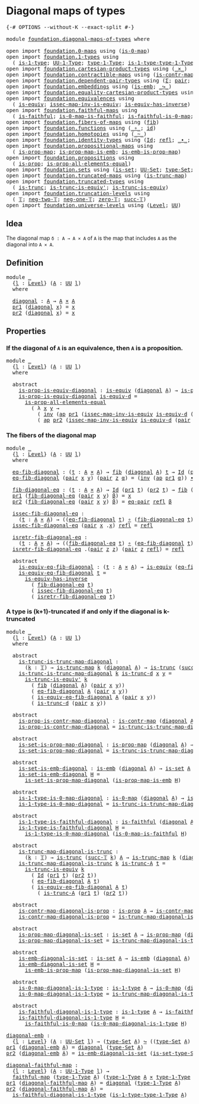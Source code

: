 # Diagonal maps of types

<pre class="Agda"><a id="35" class="Symbol">{-#</a> <a id="39" class="Keyword">OPTIONS</a> <a id="47" class="Pragma">--without-K</a> <a id="59" class="Pragma">--exact-split</a> <a id="73" class="Symbol">#-}</a>

<a id="78" class="Keyword">module</a> <a id="85" href="foundation.diagonal-maps-of-types.html" class="Module">foundation.diagonal-maps-of-types</a> <a id="119" class="Keyword">where</a>

<a id="126" class="Keyword">open</a> <a id="131" class="Keyword">import</a> <a id="138" href="foundation.0-maps.html" class="Module">foundation.0-maps</a> <a id="156" class="Keyword">using</a> <a id="162" class="Symbol">(</a><a id="163" href="foundation-core.0-maps.html#1181" class="Function">is-0-map</a><a id="171" class="Symbol">)</a>
<a id="173" class="Keyword">open</a> <a id="178" class="Keyword">import</a> <a id="185" href="foundation.1-types.html" class="Module">foundation.1-types</a> <a id="204" class="Keyword">using</a>
  <a id="212" class="Symbol">(</a> <a id="214" href="foundation-core.1-types.html#668" class="Function">is-1-type</a><a id="223" class="Symbol">;</a> <a id="225" href="foundation-core.1-types.html#734" class="Function">UU-1-Type</a><a id="234" class="Symbol">;</a> <a id="236" href="foundation-core.1-types.html#806" class="Function">type-1-Type</a><a id="247" class="Symbol">;</a> <a id="249" href="foundation-core.1-types.html#883" class="Function">is-1-type-type-1-Type</a><a id="270" class="Symbol">)</a>
<a id="272" class="Keyword">open</a> <a id="277" class="Keyword">import</a> <a id="284" href="foundation.cartesian-product-types.html" class="Module">foundation.cartesian-product-types</a> <a id="319" class="Keyword">using</a> <a id="325" class="Symbol">(</a><a id="326" href="foundation-core.cartesian-product-types.html#590" class="Function Operator">_×_</a><a id="329" class="Symbol">)</a>
<a id="331" class="Keyword">open</a> <a id="336" class="Keyword">import</a> <a id="343" href="foundation.contractible-maps.html" class="Module">foundation.contractible-maps</a> <a id="372" class="Keyword">using</a> <a id="378" class="Symbol">(</a><a id="379" href="foundation-core.contractible-maps.html#1477" class="Function">is-contr-map</a><a id="391" class="Symbol">)</a>
<a id="393" class="Keyword">open</a> <a id="398" class="Keyword">import</a> <a id="405" href="foundation.dependent-pair-types.html" class="Module">foundation.dependent-pair-types</a> <a id="437" class="Keyword">using</a> <a id="443" class="Symbol">(</a><a id="444" href="foundation-core.dependent-pair-types.html#515" class="Record">Σ</a><a id="445" class="Symbol">;</a> <a id="447" href="foundation-core.dependent-pair-types.html#588" class="InductiveConstructor">pair</a><a id="451" class="Symbol">;</a> <a id="453" href="foundation-core.dependent-pair-types.html#605" class="Field">pr1</a><a id="456" class="Symbol">;</a> <a id="458" href="foundation-core.dependent-pair-types.html#617" class="Field">pr2</a><a id="461" class="Symbol">)</a>
<a id="463" class="Keyword">open</a> <a id="468" class="Keyword">import</a> <a id="475" href="foundation.embeddings.html" class="Module">foundation.embeddings</a> <a id="497" class="Keyword">using</a> <a id="503" class="Symbol">(</a><a id="504" href="foundation-core.embeddings.html#992" class="Function">is-emb</a><a id="510" class="Symbol">;</a> <a id="512" href="foundation-core.embeddings.html#1074" class="Function Operator">_↪_</a><a id="515" class="Symbol">)</a>
<a id="517" class="Keyword">open</a> <a id="522" class="Keyword">import</a> <a id="529" href="foundation.equality-cartesian-product-types.html" class="Module">foundation.equality-cartesian-product-types</a> <a id="573" class="Keyword">using</a> <a id="579" class="Symbol">(</a><a id="580" href="foundation.equality-cartesian-product-types.html#1267" class="Function">eq-pair</a><a id="587" class="Symbol">)</a>
<a id="589" class="Keyword">open</a> <a id="594" class="Keyword">import</a> <a id="601" href="foundation.equivalences.html" class="Module">foundation.equivalences</a> <a id="625" class="Keyword">using</a>
  <a id="633" class="Symbol">(</a> <a id="635" href="foundation-core.equivalences.html#1556" class="Function">is-equiv</a><a id="643" class="Symbol">;</a> <a id="645" href="foundation-core.equivalences.html#4265" class="Function">issec-map-inv-is-equiv</a><a id="667" class="Symbol">;</a> <a id="669" href="foundation-core.equivalences.html#3013" class="Function">is-equiv-has-inverse</a><a id="689" class="Symbol">)</a>
<a id="691" class="Keyword">open</a> <a id="696" class="Keyword">import</a> <a id="703" href="foundation.faithful-maps.html" class="Module">foundation.faithful-maps</a> <a id="728" class="Keyword">using</a>
  <a id="736" class="Symbol">(</a> <a id="738" href="foundation-core.faithful-maps.html#1690" class="Function">is-faithful</a><a id="749" class="Symbol">;</a> <a id="751" href="foundation-core.faithful-maps.html#3608" class="Function">is-0-map-is-faithful</a><a id="771" class="Symbol">;</a> <a id="773" href="foundation-core.faithful-maps.html#3777" class="Function">is-faithful-is-0-map</a><a id="793" class="Symbol">;</a> <a id="795" href="foundation-core.faithful-maps.html#1780" class="Function">faithful-map</a><a id="807" class="Symbol">)</a>
<a id="809" class="Keyword">open</a> <a id="814" class="Keyword">import</a> <a id="821" href="foundation.fibers-of-maps.html" class="Module">foundation.fibers-of-maps</a> <a id="847" class="Keyword">using</a> <a id="853" class="Symbol">(</a><a id="854" href="foundation-core.fibers-of-maps.html#942" class="Function">fib</a><a id="857" class="Symbol">)</a>
<a id="859" class="Keyword">open</a> <a id="864" class="Keyword">import</a> <a id="871" href="foundation.functions.html" class="Module">foundation.functions</a> <a id="892" class="Keyword">using</a> <a id="898" class="Symbol">(</a><a id="899" href="foundation-core.functions.html#420" class="Function Operator">_∘_</a><a id="902" class="Symbol">;</a> <a id="904" href="foundation-core.functions.html#322" class="Function">id</a><a id="906" class="Symbol">)</a>
<a id="908" class="Keyword">open</a> <a id="913" class="Keyword">import</a> <a id="920" href="foundation.homotopies.html" class="Module">foundation.homotopies</a> <a id="942" class="Keyword">using</a> <a id="948" class="Symbol">(</a><a id="949" href="foundation-core.homotopies.html#627" class="Function Operator">_~_</a><a id="952" class="Symbol">)</a>
<a id="954" class="Keyword">open</a> <a id="959" class="Keyword">import</a> <a id="966" href="foundation.identity-types.html" class="Module">foundation.identity-types</a> <a id="992" class="Keyword">using</a> <a id="998" class="Symbol">(</a><a id="999" href="foundation-core.identity-types.html#1767" class="Datatype">Id</a><a id="1001" class="Symbol">;</a> <a id="1003" href="foundation-core.identity-types.html#1820" class="InductiveConstructor">refl</a><a id="1007" class="Symbol">;</a> <a id="1009" href="foundation-core.identity-types.html#2425" class="Function Operator">_∙_</a><a id="1012" class="Symbol">;</a> <a id="1014" href="foundation-core.identity-types.html#2729" class="Function">inv</a><a id="1017" class="Symbol">;</a> <a id="1019" href="foundation-core.identity-types.html#4003" class="Function">ap</a><a id="1021" class="Symbol">)</a>
<a id="1023" class="Keyword">open</a> <a id="1028" class="Keyword">import</a> <a id="1035" href="foundation.propositional-maps.html" class="Module">foundation.propositional-maps</a> <a id="1065" class="Keyword">using</a>
  <a id="1073" class="Symbol">(</a> <a id="1075" href="foundation-core.propositional-maps.html#1263" class="Function">is-prop-map</a><a id="1086" class="Symbol">;</a> <a id="1088" href="foundation-core.propositional-maps.html#1879" class="Function">is-prop-map-is-emb</a><a id="1106" class="Symbol">;</a> <a id="1108" href="foundation-core.propositional-maps.html#1537" class="Function">is-emb-is-prop-map</a><a id="1126" class="Symbol">)</a>
<a id="1128" class="Keyword">open</a> <a id="1133" class="Keyword">import</a> <a id="1140" href="foundation.propositions.html" class="Module">foundation.propositions</a> <a id="1164" class="Keyword">using</a>
  <a id="1172" class="Symbol">(</a> <a id="1174" href="foundation-core.propositions.html#1309" class="Function">is-prop</a><a id="1181" class="Symbol">;</a> <a id="1183" href="foundation-core.propositions.html#2405" class="Function">is-prop-all-elements-equal</a><a id="1209" class="Symbol">)</a>
<a id="1211" class="Keyword">open</a> <a id="1216" class="Keyword">import</a> <a id="1223" href="foundation.sets.html" class="Module">foundation.sets</a> <a id="1239" class="Keyword">using</a> <a id="1245" class="Symbol">(</a><a id="1246" href="foundation-core.sets.html#1113" class="Function">is-set</a><a id="1252" class="Symbol">;</a> <a id="1254" href="foundation-core.sets.html#1190" class="Function">UU-Set</a><a id="1260" class="Symbol">;</a> <a id="1262" href="foundation-core.sets.html#1304" class="Function">type-Set</a><a id="1270" class="Symbol">;</a> <a id="1272" href="foundation-core.sets.html#1355" class="Function">is-set-type-Set</a><a id="1287" class="Symbol">)</a>
<a id="1289" class="Keyword">open</a> <a id="1294" class="Keyword">import</a> <a id="1301" href="foundation.truncated-maps.html" class="Module">foundation.truncated-maps</a> <a id="1327" class="Keyword">using</a> <a id="1333" class="Symbol">(</a><a id="1334" href="foundation-core.truncated-maps.html#1887" class="Function">is-trunc-map</a><a id="1346" class="Symbol">)</a>
<a id="1348" class="Keyword">open</a> <a id="1353" class="Keyword">import</a> <a id="1360" href="foundation.truncated-types.html" class="Module">foundation.truncated-types</a> <a id="1387" class="Keyword">using</a>
  <a id="1395" class="Symbol">(</a> <a id="1397" href="foundation-core.truncated-types.html#1741" class="Function">is-trunc</a><a id="1405" class="Symbol">;</a> <a id="1407" href="foundation-core.truncated-types.html#4597" class="Function">is-trunc-is-equiv&#39;</a><a id="1425" class="Symbol">;</a> <a id="1427" href="foundation-core.truncated-types.html#4163" class="Function">is-trunc-is-equiv</a><a id="1444" class="Symbol">)</a>
<a id="1446" class="Keyword">open</a> <a id="1451" class="Keyword">import</a> <a id="1458" href="foundation.truncation-levels.html" class="Module">foundation.truncation-levels</a> <a id="1487" class="Keyword">using</a>
  <a id="1495" class="Symbol">(</a> <a id="1497" href="foundation-core.truncation-levels.html#395" class="Datatype">𝕋</a><a id="1498" class="Symbol">;</a> <a id="1500" href="foundation-core.truncation-levels.html#416" class="InductiveConstructor">neg-two-𝕋</a><a id="1509" class="Symbol">;</a> <a id="1511" href="foundation-core.truncation-levels.html#448" class="Function">neg-one-𝕋</a><a id="1520" class="Symbol">;</a> <a id="1522" href="foundation-core.truncation-levels.html#492" class="Function">zero-𝕋</a><a id="1528" class="Symbol">;</a> <a id="1530" href="foundation-core.truncation-levels.html#432" class="InductiveConstructor">succ-𝕋</a><a id="1536" class="Symbol">)</a>
<a id="1538" class="Keyword">open</a> <a id="1543" class="Keyword">import</a> <a id="1550" href="foundation.universe-levels.html" class="Module">foundation.universe-levels</a> <a id="1577" class="Keyword">using</a> <a id="1583" class="Symbol">(</a><a id="1584" href="Agda.Primitive.html#597" class="Postulate">Level</a><a id="1589" class="Symbol">;</a> <a id="1591" href="foundation-core.universe-levels.html#235" class="Primitive">UU</a><a id="1593" class="Symbol">)</a>
</pre>
## Idea

The diagonal map `δ : A → A × A` of `A` is the map that includes `A` as the diagonal into `A × A`.

## Definition

<pre class="Agda"><a id="1732" class="Keyword">module</a> <a id="1739" href="foundation.diagonal-maps-of-types.html#1739" class="Module">_</a>
  <a id="1743" class="Symbol">{</a><a id="1744" href="foundation.diagonal-maps-of-types.html#1744" class="Bound">l</a> <a id="1746" class="Symbol">:</a> <a id="1748" href="Agda.Primitive.html#597" class="Postulate">Level</a><a id="1753" class="Symbol">}</a> <a id="1755" class="Symbol">(</a><a id="1756" href="foundation.diagonal-maps-of-types.html#1756" class="Bound">A</a> <a id="1758" class="Symbol">:</a> <a id="1760" href="foundation-core.universe-levels.html#235" class="Primitive">UU</a> <a id="1763" href="foundation.diagonal-maps-of-types.html#1744" class="Bound">l</a><a id="1764" class="Symbol">)</a>
  <a id="1768" class="Keyword">where</a>

  <a id="1777" href="foundation.diagonal-maps-of-types.html#1777" class="Function">diagonal</a> <a id="1786" class="Symbol">:</a> <a id="1788" href="foundation.diagonal-maps-of-types.html#1756" class="Bound">A</a> <a id="1790" class="Symbol">→</a> <a id="1792" href="foundation.diagonal-maps-of-types.html#1756" class="Bound">A</a> <a id="1794" href="foundation-core.cartesian-product-types.html#590" class="Function Operator">×</a> <a id="1796" href="foundation.diagonal-maps-of-types.html#1756" class="Bound">A</a>
  <a id="1800" href="foundation-core.dependent-pair-types.html#605" class="Field">pr1</a> <a id="1804" class="Symbol">(</a><a id="1805" href="foundation.diagonal-maps-of-types.html#1777" class="Function">diagonal</a> <a id="1814" href="foundation.diagonal-maps-of-types.html#1814" class="Bound">x</a><a id="1815" class="Symbol">)</a> <a id="1817" class="Symbol">=</a> <a id="1819" href="foundation.diagonal-maps-of-types.html#1814" class="Bound">x</a>
  <a id="1823" href="foundation-core.dependent-pair-types.html#617" class="Field">pr2</a> <a id="1827" class="Symbol">(</a><a id="1828" href="foundation.diagonal-maps-of-types.html#1777" class="Function">diagonal</a> <a id="1837" href="foundation.diagonal-maps-of-types.html#1837" class="Bound">x</a><a id="1838" class="Symbol">)</a> <a id="1840" class="Symbol">=</a> <a id="1842" href="foundation.diagonal-maps-of-types.html#1837" class="Bound">x</a>
</pre>
## Properties

### If the diagonal of `A` is an equivalence, then `A` is a proposition.

<pre class="Agda"><a id="1946" class="Keyword">module</a> <a id="1953" href="foundation.diagonal-maps-of-types.html#1953" class="Module">_</a>
  <a id="1957" class="Symbol">{</a><a id="1958" href="foundation.diagonal-maps-of-types.html#1958" class="Bound">l</a> <a id="1960" class="Symbol">:</a> <a id="1962" href="Agda.Primitive.html#597" class="Postulate">Level</a><a id="1967" class="Symbol">}</a> <a id="1969" class="Symbol">(</a><a id="1970" href="foundation.diagonal-maps-of-types.html#1970" class="Bound">A</a> <a id="1972" class="Symbol">:</a> <a id="1974" href="foundation-core.universe-levels.html#235" class="Primitive">UU</a> <a id="1977" href="foundation.diagonal-maps-of-types.html#1958" class="Bound">l</a><a id="1978" class="Symbol">)</a>
  <a id="1982" class="Keyword">where</a>

  <a id="1991" class="Keyword">abstract</a>
    <a id="2004" href="foundation.diagonal-maps-of-types.html#2004" class="Function">is-prop-is-equiv-diagonal</a> <a id="2030" class="Symbol">:</a> <a id="2032" href="foundation-core.equivalences.html#1556" class="Function">is-equiv</a> <a id="2041" class="Symbol">(</a><a id="2042" href="foundation.diagonal-maps-of-types.html#1777" class="Function">diagonal</a> <a id="2051" href="foundation.diagonal-maps-of-types.html#1970" class="Bound">A</a><a id="2052" class="Symbol">)</a> <a id="2054" class="Symbol">→</a> <a id="2056" href="foundation-core.propositions.html#1309" class="Function">is-prop</a> <a id="2064" href="foundation.diagonal-maps-of-types.html#1970" class="Bound">A</a>
    <a id="2070" href="foundation.diagonal-maps-of-types.html#2004" class="Function">is-prop-is-equiv-diagonal</a> <a id="2096" href="foundation.diagonal-maps-of-types.html#2096" class="Bound">is-equiv-d</a> <a id="2107" class="Symbol">=</a>
      <a id="2115" href="foundation-core.propositions.html#2405" class="Function">is-prop-all-elements-equal</a>
        <a id="2150" class="Symbol">(</a> <a id="2152" class="Symbol">λ</a> <a id="2154" href="foundation.diagonal-maps-of-types.html#2154" class="Bound">x</a> <a id="2156" href="foundation.diagonal-maps-of-types.html#2156" class="Bound">y</a> <a id="2158" class="Symbol">→</a>
          <a id="2170" class="Symbol">(</a> <a id="2172" href="foundation-core.identity-types.html#2729" class="Function">inv</a> <a id="2176" class="Symbol">(</a><a id="2177" href="foundation-core.identity-types.html#4003" class="Function">ap</a> <a id="2180" href="foundation-core.dependent-pair-types.html#605" class="Field">pr1</a> <a id="2184" class="Symbol">(</a><a id="2185" href="foundation-core.equivalences.html#4265" class="Function">issec-map-inv-is-equiv</a> <a id="2208" href="foundation.diagonal-maps-of-types.html#2096" class="Bound">is-equiv-d</a> <a id="2219" class="Symbol">(</a><a id="2220" href="foundation-core.dependent-pair-types.html#588" class="InductiveConstructor">pair</a> <a id="2225" href="foundation.diagonal-maps-of-types.html#2154" class="Bound">x</a> <a id="2227" href="foundation.diagonal-maps-of-types.html#2156" class="Bound">y</a><a id="2228" class="Symbol">))))</a> <a id="2233" href="foundation-core.identity-types.html#2425" class="Function Operator">∙</a>
          <a id="2245" class="Symbol">(</a> <a id="2247" href="foundation-core.identity-types.html#4003" class="Function">ap</a> <a id="2250" href="foundation-core.dependent-pair-types.html#617" class="Field">pr2</a> <a id="2254" class="Symbol">(</a><a id="2255" href="foundation-core.equivalences.html#4265" class="Function">issec-map-inv-is-equiv</a> <a id="2278" href="foundation.diagonal-maps-of-types.html#2096" class="Bound">is-equiv-d</a> <a id="2289" class="Symbol">(</a><a id="2290" href="foundation-core.dependent-pair-types.html#588" class="InductiveConstructor">pair</a> <a id="2295" href="foundation.diagonal-maps-of-types.html#2154" class="Bound">x</a> <a id="2297" href="foundation.diagonal-maps-of-types.html#2156" class="Bound">y</a><a id="2298" class="Symbol">))))</a>
</pre>
### The fibers of the diagonal map

<pre class="Agda"><a id="2352" class="Keyword">module</a> <a id="2359" href="foundation.diagonal-maps-of-types.html#2359" class="Module">_</a>
  <a id="2363" class="Symbol">{</a><a id="2364" href="foundation.diagonal-maps-of-types.html#2364" class="Bound">l</a> <a id="2366" class="Symbol">:</a> <a id="2368" href="Agda.Primitive.html#597" class="Postulate">Level</a><a id="2373" class="Symbol">}</a> <a id="2375" class="Symbol">(</a><a id="2376" href="foundation.diagonal-maps-of-types.html#2376" class="Bound">A</a> <a id="2378" class="Symbol">:</a> <a id="2380" href="foundation-core.universe-levels.html#235" class="Primitive">UU</a> <a id="2383" href="foundation.diagonal-maps-of-types.html#2364" class="Bound">l</a><a id="2384" class="Symbol">)</a>
  <a id="2388" class="Keyword">where</a>

  <a id="2397" href="foundation.diagonal-maps-of-types.html#2397" class="Function">eq-fib-diagonal</a> <a id="2413" class="Symbol">:</a> <a id="2415" class="Symbol">(</a><a id="2416" href="foundation.diagonal-maps-of-types.html#2416" class="Bound">t</a> <a id="2418" class="Symbol">:</a> <a id="2420" href="foundation.diagonal-maps-of-types.html#2376" class="Bound">A</a> <a id="2422" href="foundation-core.cartesian-product-types.html#590" class="Function Operator">×</a> <a id="2424" href="foundation.diagonal-maps-of-types.html#2376" class="Bound">A</a><a id="2425" class="Symbol">)</a> <a id="2427" class="Symbol">→</a> <a id="2429" href="foundation-core.fibers-of-maps.html#942" class="Function">fib</a> <a id="2433" class="Symbol">(</a><a id="2434" href="foundation.diagonal-maps-of-types.html#1777" class="Function">diagonal</a> <a id="2443" href="foundation.diagonal-maps-of-types.html#2376" class="Bound">A</a><a id="2444" class="Symbol">)</a> <a id="2446" href="foundation.diagonal-maps-of-types.html#2416" class="Bound">t</a> <a id="2448" class="Symbol">→</a> <a id="2450" href="foundation-core.identity-types.html#1767" class="Datatype">Id</a> <a id="2453" class="Symbol">(</a><a id="2454" href="foundation-core.dependent-pair-types.html#605" class="Field">pr1</a> <a id="2458" href="foundation.diagonal-maps-of-types.html#2416" class="Bound">t</a><a id="2459" class="Symbol">)</a> <a id="2461" class="Symbol">(</a><a id="2462" href="foundation-core.dependent-pair-types.html#617" class="Field">pr2</a> <a id="2466" href="foundation.diagonal-maps-of-types.html#2416" class="Bound">t</a><a id="2467" class="Symbol">)</a>
  <a id="2471" href="foundation.diagonal-maps-of-types.html#2397" class="Function">eq-fib-diagonal</a> <a id="2487" class="Symbol">(</a><a id="2488" href="foundation-core.dependent-pair-types.html#588" class="InductiveConstructor">pair</a> <a id="2493" href="foundation.diagonal-maps-of-types.html#2493" class="Bound">x</a> <a id="2495" href="foundation.diagonal-maps-of-types.html#2495" class="Bound">y</a><a id="2496" class="Symbol">)</a> <a id="2498" class="Symbol">(</a><a id="2499" href="foundation-core.dependent-pair-types.html#588" class="InductiveConstructor">pair</a> <a id="2504" href="foundation.diagonal-maps-of-types.html#2504" class="Bound">z</a> <a id="2506" href="foundation.diagonal-maps-of-types.html#2506" class="Bound">α</a><a id="2507" class="Symbol">)</a> <a id="2509" class="Symbol">=</a> <a id="2511" class="Symbol">(</a><a id="2512" href="foundation-core.identity-types.html#2729" class="Function">inv</a> <a id="2516" class="Symbol">(</a><a id="2517" href="foundation-core.identity-types.html#4003" class="Function">ap</a> <a id="2520" href="foundation-core.dependent-pair-types.html#605" class="Field">pr1</a> <a id="2524" href="foundation.diagonal-maps-of-types.html#2506" class="Bound">α</a><a id="2525" class="Symbol">))</a> <a id="2528" href="foundation-core.identity-types.html#2425" class="Function Operator">∙</a> <a id="2530" class="Symbol">(</a><a id="2531" href="foundation-core.identity-types.html#4003" class="Function">ap</a> <a id="2534" href="foundation-core.dependent-pair-types.html#617" class="Field">pr2</a> <a id="2538" href="foundation.diagonal-maps-of-types.html#2506" class="Bound">α</a><a id="2539" class="Symbol">)</a>
  
  <a id="2546" href="foundation.diagonal-maps-of-types.html#2546" class="Function">fib-diagonal-eq</a> <a id="2562" class="Symbol">:</a> <a id="2564" class="Symbol">(</a><a id="2565" href="foundation.diagonal-maps-of-types.html#2565" class="Bound">t</a> <a id="2567" class="Symbol">:</a> <a id="2569" href="foundation.diagonal-maps-of-types.html#2376" class="Bound">A</a> <a id="2571" href="foundation-core.cartesian-product-types.html#590" class="Function Operator">×</a> <a id="2573" href="foundation.diagonal-maps-of-types.html#2376" class="Bound">A</a><a id="2574" class="Symbol">)</a> <a id="2576" class="Symbol">→</a> <a id="2578" href="foundation-core.identity-types.html#1767" class="Datatype">Id</a> <a id="2581" class="Symbol">(</a><a id="2582" href="foundation-core.dependent-pair-types.html#605" class="Field">pr1</a> <a id="2586" href="foundation.diagonal-maps-of-types.html#2565" class="Bound">t</a><a id="2587" class="Symbol">)</a> <a id="2589" class="Symbol">(</a><a id="2590" href="foundation-core.dependent-pair-types.html#617" class="Field">pr2</a> <a id="2594" href="foundation.diagonal-maps-of-types.html#2565" class="Bound">t</a><a id="2595" class="Symbol">)</a> <a id="2597" class="Symbol">→</a> <a id="2599" href="foundation-core.fibers-of-maps.html#942" class="Function">fib</a> <a id="2603" class="Symbol">(</a><a id="2604" href="foundation.diagonal-maps-of-types.html#1777" class="Function">diagonal</a> <a id="2613" href="foundation.diagonal-maps-of-types.html#2376" class="Bound">A</a><a id="2614" class="Symbol">)</a> <a id="2616" href="foundation.diagonal-maps-of-types.html#2565" class="Bound">t</a>
  <a id="2620" href="foundation-core.dependent-pair-types.html#605" class="Field">pr1</a> <a id="2624" class="Symbol">(</a><a id="2625" href="foundation.diagonal-maps-of-types.html#2546" class="Function">fib-diagonal-eq</a> <a id="2641" class="Symbol">(</a><a id="2642" href="foundation-core.dependent-pair-types.html#588" class="InductiveConstructor">pair</a> <a id="2647" href="foundation.diagonal-maps-of-types.html#2647" class="Bound">x</a> <a id="2649" href="foundation.diagonal-maps-of-types.html#2649" class="Bound">y</a><a id="2650" class="Symbol">)</a> <a id="2652" href="foundation.diagonal-maps-of-types.html#2652" class="Bound">β</a><a id="2653" class="Symbol">)</a> <a id="2655" class="Symbol">=</a> <a id="2657" href="foundation.diagonal-maps-of-types.html#2647" class="Bound">x</a>
  <a id="2661" href="foundation-core.dependent-pair-types.html#617" class="Field">pr2</a> <a id="2665" class="Symbol">(</a><a id="2666" href="foundation.diagonal-maps-of-types.html#2546" class="Function">fib-diagonal-eq</a> <a id="2682" class="Symbol">(</a><a id="2683" href="foundation-core.dependent-pair-types.html#588" class="InductiveConstructor">pair</a> <a id="2688" href="foundation.diagonal-maps-of-types.html#2688" class="Bound">x</a> <a id="2690" href="foundation.diagonal-maps-of-types.html#2690" class="Bound">y</a><a id="2691" class="Symbol">)</a> <a id="2693" href="foundation.diagonal-maps-of-types.html#2693" class="Bound">β</a><a id="2694" class="Symbol">)</a> <a id="2696" class="Symbol">=</a> <a id="2698" href="foundation.equality-cartesian-product-types.html#1267" class="Function">eq-pair</a> <a id="2706" href="foundation-core.identity-types.html#1820" class="InductiveConstructor">refl</a> <a id="2711" href="foundation.diagonal-maps-of-types.html#2693" class="Bound">β</a>
  
  <a id="2718" href="foundation.diagonal-maps-of-types.html#2718" class="Function">issec-fib-diagonal-eq</a> <a id="2740" class="Symbol">:</a>
    <a id="2746" class="Symbol">(</a><a id="2747" href="foundation.diagonal-maps-of-types.html#2747" class="Bound">t</a> <a id="2749" class="Symbol">:</a> <a id="2751" href="foundation.diagonal-maps-of-types.html#2376" class="Bound">A</a> <a id="2753" href="foundation-core.cartesian-product-types.html#590" class="Function Operator">×</a> <a id="2755" href="foundation.diagonal-maps-of-types.html#2376" class="Bound">A</a><a id="2756" class="Symbol">)</a> <a id="2758" class="Symbol">→</a> <a id="2760" class="Symbol">((</a><a id="2762" href="foundation.diagonal-maps-of-types.html#2397" class="Function">eq-fib-diagonal</a> <a id="2778" href="foundation.diagonal-maps-of-types.html#2747" class="Bound">t</a><a id="2779" class="Symbol">)</a> <a id="2781" href="foundation-core.functions.html#420" class="Function Operator">∘</a> <a id="2783" class="Symbol">(</a><a id="2784" href="foundation.diagonal-maps-of-types.html#2546" class="Function">fib-diagonal-eq</a> <a id="2800" href="foundation.diagonal-maps-of-types.html#2747" class="Bound">t</a><a id="2801" class="Symbol">))</a> <a id="2804" href="foundation-core.homotopies.html#627" class="Function Operator">~</a> <a id="2806" href="foundation-core.functions.html#322" class="Function">id</a>
  <a id="2811" href="foundation.diagonal-maps-of-types.html#2718" class="Function">issec-fib-diagonal-eq</a> <a id="2833" class="Symbol">(</a><a id="2834" href="foundation-core.dependent-pair-types.html#588" class="InductiveConstructor">pair</a> <a id="2839" href="foundation.diagonal-maps-of-types.html#2839" class="Bound">x</a> <a id="2841" class="DottedPattern Symbol">.</a><a id="2842" href="foundation.diagonal-maps-of-types.html#2839" class="DottedPattern Bound">x</a><a id="2843" class="Symbol">)</a> <a id="2845" href="foundation-core.identity-types.html#1820" class="InductiveConstructor">refl</a> <a id="2850" class="Symbol">=</a> <a id="2852" href="foundation-core.identity-types.html#1820" class="InductiveConstructor">refl</a>
  
  <a id="2862" href="foundation.diagonal-maps-of-types.html#2862" class="Function">isretr-fib-diagonal-eq</a> <a id="2885" class="Symbol">:</a>
    <a id="2891" class="Symbol">(</a><a id="2892" href="foundation.diagonal-maps-of-types.html#2892" class="Bound">t</a> <a id="2894" class="Symbol">:</a> <a id="2896" href="foundation.diagonal-maps-of-types.html#2376" class="Bound">A</a> <a id="2898" href="foundation-core.cartesian-product-types.html#590" class="Function Operator">×</a> <a id="2900" href="foundation.diagonal-maps-of-types.html#2376" class="Bound">A</a><a id="2901" class="Symbol">)</a> <a id="2903" class="Symbol">→</a> <a id="2905" class="Symbol">((</a><a id="2907" href="foundation.diagonal-maps-of-types.html#2546" class="Function">fib-diagonal-eq</a> <a id="2923" href="foundation.diagonal-maps-of-types.html#2892" class="Bound">t</a><a id="2924" class="Symbol">)</a> <a id="2926" href="foundation-core.functions.html#420" class="Function Operator">∘</a> <a id="2928" class="Symbol">(</a><a id="2929" href="foundation.diagonal-maps-of-types.html#2397" class="Function">eq-fib-diagonal</a> <a id="2945" href="foundation.diagonal-maps-of-types.html#2892" class="Bound">t</a><a id="2946" class="Symbol">))</a> <a id="2949" href="foundation-core.homotopies.html#627" class="Function Operator">~</a> <a id="2951" href="foundation-core.functions.html#322" class="Function">id</a>
  <a id="2956" href="foundation.diagonal-maps-of-types.html#2862" class="Function">isretr-fib-diagonal-eq</a> <a id="2979" class="DottedPattern Symbol">.(</a><a id="2981" href="foundation-core.dependent-pair-types.html#588" class="DottedPattern InductiveConstructor">pair</a> <a id="2986" href="foundation.diagonal-maps-of-types.html#2997" class="DottedPattern Bound">z</a> <a id="2988" href="foundation.diagonal-maps-of-types.html#2997" class="DottedPattern Bound">z</a><a id="2989" class="DottedPattern Symbol">)</a> <a id="2991" class="Symbol">(</a><a id="2992" href="foundation-core.dependent-pair-types.html#588" class="InductiveConstructor">pair</a> <a id="2997" href="foundation.diagonal-maps-of-types.html#2997" class="Bound">z</a> <a id="2999" href="foundation-core.identity-types.html#1820" class="InductiveConstructor">refl</a><a id="3003" class="Symbol">)</a> <a id="3005" class="Symbol">=</a> <a id="3007" href="foundation-core.identity-types.html#1820" class="InductiveConstructor">refl</a>
  
  <a id="3017" class="Keyword">abstract</a>
    <a id="3030" href="foundation.diagonal-maps-of-types.html#3030" class="Function">is-equiv-eq-fib-diagonal</a> <a id="3055" class="Symbol">:</a> <a id="3057" class="Symbol">(</a><a id="3058" href="foundation.diagonal-maps-of-types.html#3058" class="Bound">t</a> <a id="3060" class="Symbol">:</a> <a id="3062" href="foundation.diagonal-maps-of-types.html#2376" class="Bound">A</a> <a id="3064" href="foundation-core.cartesian-product-types.html#590" class="Function Operator">×</a> <a id="3066" href="foundation.diagonal-maps-of-types.html#2376" class="Bound">A</a><a id="3067" class="Symbol">)</a> <a id="3069" class="Symbol">→</a> <a id="3071" href="foundation-core.equivalences.html#1556" class="Function">is-equiv</a> <a id="3080" class="Symbol">(</a><a id="3081" href="foundation.diagonal-maps-of-types.html#2397" class="Function">eq-fib-diagonal</a> <a id="3097" href="foundation.diagonal-maps-of-types.html#3058" class="Bound">t</a><a id="3098" class="Symbol">)</a>
    <a id="3104" href="foundation.diagonal-maps-of-types.html#3030" class="Function">is-equiv-eq-fib-diagonal</a> <a id="3129" href="foundation.diagonal-maps-of-types.html#3129" class="Bound">t</a> <a id="3131" class="Symbol">=</a>
      <a id="3139" href="foundation-core.equivalences.html#3013" class="Function">is-equiv-has-inverse</a>
        <a id="3168" class="Symbol">(</a> <a id="3170" href="foundation.diagonal-maps-of-types.html#2546" class="Function">fib-diagonal-eq</a> <a id="3186" href="foundation.diagonal-maps-of-types.html#3129" class="Bound">t</a><a id="3187" class="Symbol">)</a>
        <a id="3197" class="Symbol">(</a> <a id="3199" href="foundation.diagonal-maps-of-types.html#2718" class="Function">issec-fib-diagonal-eq</a> <a id="3221" href="foundation.diagonal-maps-of-types.html#3129" class="Bound">t</a><a id="3222" class="Symbol">)</a>
        <a id="3232" class="Symbol">(</a> <a id="3234" href="foundation.diagonal-maps-of-types.html#2862" class="Function">isretr-fib-diagonal-eq</a> <a id="3257" href="foundation.diagonal-maps-of-types.html#3129" class="Bound">t</a><a id="3258" class="Symbol">)</a>
</pre>
### A type is (k+1)-truncated if and only if the diagonal is k-truncated

<pre class="Agda"><a id="3347" class="Keyword">module</a> <a id="3354" href="foundation.diagonal-maps-of-types.html#3354" class="Module">_</a>
  <a id="3358" class="Symbol">{</a><a id="3359" href="foundation.diagonal-maps-of-types.html#3359" class="Bound">l</a> <a id="3361" class="Symbol">:</a> <a id="3363" href="Agda.Primitive.html#597" class="Postulate">Level</a><a id="3368" class="Symbol">}</a> <a id="3370" class="Symbol">{</a><a id="3371" href="foundation.diagonal-maps-of-types.html#3371" class="Bound">A</a> <a id="3373" class="Symbol">:</a> <a id="3375" href="foundation-core.universe-levels.html#235" class="Primitive">UU</a> <a id="3378" href="foundation.diagonal-maps-of-types.html#3359" class="Bound">l</a><a id="3379" class="Symbol">}</a>
  <a id="3383" class="Keyword">where</a>
  
  <a id="3394" class="Keyword">abstract</a>
    <a id="3407" href="foundation.diagonal-maps-of-types.html#3407" class="Function">is-trunc-is-trunc-map-diagonal</a> <a id="3438" class="Symbol">:</a>
      <a id="3446" class="Symbol">(</a><a id="3447" href="foundation.diagonal-maps-of-types.html#3447" class="Bound">k</a> <a id="3449" class="Symbol">:</a> <a id="3451" href="foundation-core.truncation-levels.html#395" class="Datatype">𝕋</a><a id="3452" class="Symbol">)</a> <a id="3454" class="Symbol">→</a> <a id="3456" href="foundation-core.truncated-maps.html#1887" class="Function">is-trunc-map</a> <a id="3469" href="foundation.diagonal-maps-of-types.html#3447" class="Bound">k</a> <a id="3471" class="Symbol">(</a><a id="3472" href="foundation.diagonal-maps-of-types.html#1777" class="Function">diagonal</a> <a id="3481" href="foundation.diagonal-maps-of-types.html#3371" class="Bound">A</a><a id="3482" class="Symbol">)</a> <a id="3484" class="Symbol">→</a> <a id="3486" href="foundation-core.truncated-types.html#1741" class="Function">is-trunc</a> <a id="3495" class="Symbol">(</a><a id="3496" href="foundation-core.truncation-levels.html#432" class="InductiveConstructor">succ-𝕋</a> <a id="3503" href="foundation.diagonal-maps-of-types.html#3447" class="Bound">k</a><a id="3504" class="Symbol">)</a> <a id="3506" href="foundation.diagonal-maps-of-types.html#3371" class="Bound">A</a>
    <a id="3512" href="foundation.diagonal-maps-of-types.html#3407" class="Function">is-trunc-is-trunc-map-diagonal</a> <a id="3543" href="foundation.diagonal-maps-of-types.html#3543" class="Bound">k</a> <a id="3545" href="foundation.diagonal-maps-of-types.html#3545" class="Bound">is-trunc-d</a> <a id="3556" href="foundation.diagonal-maps-of-types.html#3556" class="Bound">x</a> <a id="3558" href="foundation.diagonal-maps-of-types.html#3558" class="Bound">y</a> <a id="3560" class="Symbol">=</a>
      <a id="3568" href="foundation-core.truncated-types.html#4597" class="Function">is-trunc-is-equiv&#39;</a> <a id="3587" href="foundation.diagonal-maps-of-types.html#3543" class="Bound">k</a>
        <a id="3597" class="Symbol">(</a> <a id="3599" href="foundation-core.fibers-of-maps.html#942" class="Function">fib</a> <a id="3603" class="Symbol">(</a><a id="3604" href="foundation.diagonal-maps-of-types.html#1777" class="Function">diagonal</a> <a id="3613" href="foundation.diagonal-maps-of-types.html#3371" class="Bound">A</a><a id="3614" class="Symbol">)</a> <a id="3616" class="Symbol">(</a><a id="3617" href="foundation-core.dependent-pair-types.html#588" class="InductiveConstructor">pair</a> <a id="3622" href="foundation.diagonal-maps-of-types.html#3556" class="Bound">x</a> <a id="3624" href="foundation.diagonal-maps-of-types.html#3558" class="Bound">y</a><a id="3625" class="Symbol">))</a>
        <a id="3636" class="Symbol">(</a> <a id="3638" href="foundation.diagonal-maps-of-types.html#2397" class="Function">eq-fib-diagonal</a> <a id="3654" href="foundation.diagonal-maps-of-types.html#3371" class="Bound">A</a> <a id="3656" class="Symbol">(</a><a id="3657" href="foundation-core.dependent-pair-types.html#588" class="InductiveConstructor">pair</a> <a id="3662" href="foundation.diagonal-maps-of-types.html#3556" class="Bound">x</a> <a id="3664" href="foundation.diagonal-maps-of-types.html#3558" class="Bound">y</a><a id="3665" class="Symbol">))</a>
        <a id="3676" class="Symbol">(</a> <a id="3678" href="foundation.diagonal-maps-of-types.html#3030" class="Function">is-equiv-eq-fib-diagonal</a> <a id="3703" href="foundation.diagonal-maps-of-types.html#3371" class="Bound">A</a> <a id="3705" class="Symbol">(</a><a id="3706" href="foundation-core.dependent-pair-types.html#588" class="InductiveConstructor">pair</a> <a id="3711" href="foundation.diagonal-maps-of-types.html#3556" class="Bound">x</a> <a id="3713" href="foundation.diagonal-maps-of-types.html#3558" class="Bound">y</a><a id="3714" class="Symbol">))</a>
        <a id="3725" class="Symbol">(</a> <a id="3727" href="foundation.diagonal-maps-of-types.html#3545" class="Bound">is-trunc-d</a> <a id="3738" class="Symbol">(</a><a id="3739" href="foundation-core.dependent-pair-types.html#588" class="InductiveConstructor">pair</a> <a id="3744" href="foundation.diagonal-maps-of-types.html#3556" class="Bound">x</a> <a id="3746" href="foundation.diagonal-maps-of-types.html#3558" class="Bound">y</a><a id="3747" class="Symbol">))</a>

  <a id="3753" class="Keyword">abstract</a>
    <a id="3766" href="foundation.diagonal-maps-of-types.html#3766" class="Function">is-prop-is-contr-map-diagonal</a> <a id="3796" class="Symbol">:</a> <a id="3798" href="foundation-core.contractible-maps.html#1477" class="Function">is-contr-map</a> <a id="3811" class="Symbol">(</a><a id="3812" href="foundation.diagonal-maps-of-types.html#1777" class="Function">diagonal</a> <a id="3821" href="foundation.diagonal-maps-of-types.html#3371" class="Bound">A</a><a id="3822" class="Symbol">)</a> <a id="3824" class="Symbol">→</a> <a id="3826" href="foundation-core.propositions.html#1309" class="Function">is-prop</a> <a id="3834" href="foundation.diagonal-maps-of-types.html#3371" class="Bound">A</a>
    <a id="3840" href="foundation.diagonal-maps-of-types.html#3766" class="Function">is-prop-is-contr-map-diagonal</a> <a id="3870" class="Symbol">=</a> <a id="3872" href="foundation.diagonal-maps-of-types.html#3407" class="Function">is-trunc-is-trunc-map-diagonal</a> <a id="3903" href="foundation-core.truncation-levels.html#416" class="InductiveConstructor">neg-two-𝕋</a>

  <a id="3916" class="Keyword">abstract</a>
    <a id="3929" href="foundation.diagonal-maps-of-types.html#3929" class="Function">is-set-is-prop-map-diagonal</a> <a id="3957" class="Symbol">:</a> <a id="3959" href="foundation-core.propositional-maps.html#1263" class="Function">is-prop-map</a> <a id="3971" class="Symbol">(</a><a id="3972" href="foundation.diagonal-maps-of-types.html#1777" class="Function">diagonal</a> <a id="3981" href="foundation.diagonal-maps-of-types.html#3371" class="Bound">A</a><a id="3982" class="Symbol">)</a> <a id="3984" class="Symbol">→</a> <a id="3986" href="foundation-core.sets.html#1113" class="Function">is-set</a> <a id="3993" href="foundation.diagonal-maps-of-types.html#3371" class="Bound">A</a>
    <a id="3999" href="foundation.diagonal-maps-of-types.html#3929" class="Function">is-set-is-prop-map-diagonal</a> <a id="4027" class="Symbol">=</a> <a id="4029" href="foundation.diagonal-maps-of-types.html#3407" class="Function">is-trunc-is-trunc-map-diagonal</a> <a id="4060" href="foundation-core.truncation-levels.html#448" class="Function">neg-one-𝕋</a>

  <a id="4073" class="Keyword">abstract</a>
    <a id="4086" href="foundation.diagonal-maps-of-types.html#4086" class="Function">is-set-is-emb-diagonal</a> <a id="4109" class="Symbol">:</a> <a id="4111" href="foundation-core.embeddings.html#992" class="Function">is-emb</a> <a id="4118" class="Symbol">(</a><a id="4119" href="foundation.diagonal-maps-of-types.html#1777" class="Function">diagonal</a> <a id="4128" href="foundation.diagonal-maps-of-types.html#3371" class="Bound">A</a><a id="4129" class="Symbol">)</a> <a id="4131" class="Symbol">→</a> <a id="4133" href="foundation-core.sets.html#1113" class="Function">is-set</a> <a id="4140" href="foundation.diagonal-maps-of-types.html#3371" class="Bound">A</a>
    <a id="4146" href="foundation.diagonal-maps-of-types.html#4086" class="Function">is-set-is-emb-diagonal</a> <a id="4169" href="foundation.diagonal-maps-of-types.html#4169" class="Bound">H</a> <a id="4171" class="Symbol">=</a>
      <a id="4179" href="foundation.diagonal-maps-of-types.html#3929" class="Function">is-set-is-prop-map-diagonal</a> <a id="4207" class="Symbol">(</a><a id="4208" href="foundation-core.propositional-maps.html#1879" class="Function">is-prop-map-is-emb</a> <a id="4227" href="foundation.diagonal-maps-of-types.html#4169" class="Bound">H</a><a id="4228" class="Symbol">)</a>

  <a id="4233" class="Keyword">abstract</a>
    <a id="4246" href="foundation.diagonal-maps-of-types.html#4246" class="Function">is-1-type-is-0-map-diagonal</a> <a id="4274" class="Symbol">:</a> <a id="4276" href="foundation-core.0-maps.html#1181" class="Function">is-0-map</a> <a id="4285" class="Symbol">(</a><a id="4286" href="foundation.diagonal-maps-of-types.html#1777" class="Function">diagonal</a> <a id="4295" href="foundation.diagonal-maps-of-types.html#3371" class="Bound">A</a><a id="4296" class="Symbol">)</a> <a id="4298" class="Symbol">→</a> <a id="4300" href="foundation-core.1-types.html#668" class="Function">is-1-type</a> <a id="4310" href="foundation.diagonal-maps-of-types.html#3371" class="Bound">A</a>
    <a id="4316" href="foundation.diagonal-maps-of-types.html#4246" class="Function">is-1-type-is-0-map-diagonal</a> <a id="4344" class="Symbol">=</a> <a id="4346" href="foundation.diagonal-maps-of-types.html#3407" class="Function">is-trunc-is-trunc-map-diagonal</a> <a id="4377" href="foundation-core.truncation-levels.html#492" class="Function">zero-𝕋</a>

  <a id="4387" class="Keyword">abstract</a>
    <a id="4400" href="foundation.diagonal-maps-of-types.html#4400" class="Function">is-1-type-is-faithful-diagonal</a> <a id="4431" class="Symbol">:</a> <a id="4433" href="foundation-core.faithful-maps.html#1690" class="Function">is-faithful</a> <a id="4445" class="Symbol">(</a><a id="4446" href="foundation.diagonal-maps-of-types.html#1777" class="Function">diagonal</a> <a id="4455" href="foundation.diagonal-maps-of-types.html#3371" class="Bound">A</a><a id="4456" class="Symbol">)</a> <a id="4458" class="Symbol">→</a> <a id="4460" href="foundation-core.1-types.html#668" class="Function">is-1-type</a> <a id="4470" href="foundation.diagonal-maps-of-types.html#3371" class="Bound">A</a>
    <a id="4476" href="foundation.diagonal-maps-of-types.html#4400" class="Function">is-1-type-is-faithful-diagonal</a> <a id="4507" href="foundation.diagonal-maps-of-types.html#4507" class="Bound">H</a> <a id="4509" class="Symbol">=</a>
      <a id="4517" href="foundation.diagonal-maps-of-types.html#4246" class="Function">is-1-type-is-0-map-diagonal</a> <a id="4545" class="Symbol">(</a><a id="4546" href="foundation-core.faithful-maps.html#3608" class="Function">is-0-map-is-faithful</a> <a id="4567" href="foundation.diagonal-maps-of-types.html#4507" class="Bound">H</a><a id="4568" class="Symbol">)</a>
  
  <a id="4575" class="Keyword">abstract</a>
    <a id="4588" href="foundation.diagonal-maps-of-types.html#4588" class="Function">is-trunc-map-diagonal-is-trunc</a> <a id="4619" class="Symbol">:</a> 
      <a id="4628" class="Symbol">(</a><a id="4629" href="foundation.diagonal-maps-of-types.html#4629" class="Bound">k</a> <a id="4631" class="Symbol">:</a> <a id="4633" href="foundation-core.truncation-levels.html#395" class="Datatype">𝕋</a><a id="4634" class="Symbol">)</a> <a id="4636" class="Symbol">→</a> <a id="4638" href="foundation-core.truncated-types.html#1741" class="Function">is-trunc</a> <a id="4647" class="Symbol">(</a><a id="4648" href="foundation-core.truncation-levels.html#432" class="InductiveConstructor">succ-𝕋</a> <a id="4655" href="foundation.diagonal-maps-of-types.html#4629" class="Bound">k</a><a id="4656" class="Symbol">)</a> <a id="4658" href="foundation.diagonal-maps-of-types.html#3371" class="Bound">A</a> <a id="4660" class="Symbol">→</a> <a id="4662" href="foundation-core.truncated-maps.html#1887" class="Function">is-trunc-map</a> <a id="4675" href="foundation.diagonal-maps-of-types.html#4629" class="Bound">k</a> <a id="4677" class="Symbol">(</a><a id="4678" href="foundation.diagonal-maps-of-types.html#1777" class="Function">diagonal</a> <a id="4687" href="foundation.diagonal-maps-of-types.html#3371" class="Bound">A</a><a id="4688" class="Symbol">)</a>
    <a id="4694" href="foundation.diagonal-maps-of-types.html#4588" class="Function">is-trunc-map-diagonal-is-trunc</a> <a id="4725" href="foundation.diagonal-maps-of-types.html#4725" class="Bound">k</a> <a id="4727" href="foundation.diagonal-maps-of-types.html#4727" class="Bound">is-trunc-A</a> <a id="4738" href="foundation.diagonal-maps-of-types.html#4738" class="Bound">t</a> <a id="4740" class="Symbol">=</a>
      <a id="4748" href="foundation-core.truncated-types.html#4163" class="Function">is-trunc-is-equiv</a> <a id="4766" href="foundation.diagonal-maps-of-types.html#4725" class="Bound">k</a>
        <a id="4776" class="Symbol">(</a> <a id="4778" href="foundation-core.identity-types.html#1767" class="Datatype">Id</a> <a id="4781" class="Symbol">(</a><a id="4782" href="foundation-core.dependent-pair-types.html#605" class="Field">pr1</a> <a id="4786" href="foundation.diagonal-maps-of-types.html#4738" class="Bound">t</a><a id="4787" class="Symbol">)</a> <a id="4789" class="Symbol">(</a><a id="4790" href="foundation-core.dependent-pair-types.html#617" class="Field">pr2</a> <a id="4794" href="foundation.diagonal-maps-of-types.html#4738" class="Bound">t</a><a id="4795" class="Symbol">))</a>
        <a id="4806" class="Symbol">(</a> <a id="4808" href="foundation.diagonal-maps-of-types.html#2397" class="Function">eq-fib-diagonal</a> <a id="4824" href="foundation.diagonal-maps-of-types.html#3371" class="Bound">A</a> <a id="4826" href="foundation.diagonal-maps-of-types.html#4738" class="Bound">t</a><a id="4827" class="Symbol">)</a>
        <a id="4837" class="Symbol">(</a> <a id="4839" href="foundation.diagonal-maps-of-types.html#3030" class="Function">is-equiv-eq-fib-diagonal</a> <a id="4864" href="foundation.diagonal-maps-of-types.html#3371" class="Bound">A</a> <a id="4866" href="foundation.diagonal-maps-of-types.html#4738" class="Bound">t</a><a id="4867" class="Symbol">)</a>
          <a id="4879" class="Symbol">(</a> <a id="4881" href="foundation.diagonal-maps-of-types.html#4727" class="Bound">is-trunc-A</a> <a id="4892" class="Symbol">(</a><a id="4893" href="foundation-core.dependent-pair-types.html#605" class="Field">pr1</a> <a id="4897" href="foundation.diagonal-maps-of-types.html#4738" class="Bound">t</a><a id="4898" class="Symbol">)</a> <a id="4900" class="Symbol">(</a><a id="4901" href="foundation-core.dependent-pair-types.html#617" class="Field">pr2</a> <a id="4905" href="foundation.diagonal-maps-of-types.html#4738" class="Bound">t</a><a id="4906" class="Symbol">))</a>

  <a id="4912" class="Keyword">abstract</a>
    <a id="4925" href="foundation.diagonal-maps-of-types.html#4925" class="Function">is-contr-map-diagonal-is-prop</a> <a id="4955" class="Symbol">:</a> <a id="4957" href="foundation-core.propositions.html#1309" class="Function">is-prop</a> <a id="4965" href="foundation.diagonal-maps-of-types.html#3371" class="Bound">A</a> <a id="4967" class="Symbol">→</a> <a id="4969" href="foundation-core.contractible-maps.html#1477" class="Function">is-contr-map</a> <a id="4982" class="Symbol">(</a><a id="4983" href="foundation.diagonal-maps-of-types.html#1777" class="Function">diagonal</a> <a id="4992" href="foundation.diagonal-maps-of-types.html#3371" class="Bound">A</a><a id="4993" class="Symbol">)</a>
    <a id="4999" href="foundation.diagonal-maps-of-types.html#4925" class="Function">is-contr-map-diagonal-is-prop</a> <a id="5029" class="Symbol">=</a> <a id="5031" href="foundation.diagonal-maps-of-types.html#4588" class="Function">is-trunc-map-diagonal-is-trunc</a> <a id="5062" href="foundation-core.truncation-levels.html#416" class="InductiveConstructor">neg-two-𝕋</a>

  <a id="5075" class="Keyword">abstract</a>
    <a id="5088" href="foundation.diagonal-maps-of-types.html#5088" class="Function">is-prop-map-diagonal-is-set</a> <a id="5116" class="Symbol">:</a> <a id="5118" href="foundation-core.sets.html#1113" class="Function">is-set</a> <a id="5125" href="foundation.diagonal-maps-of-types.html#3371" class="Bound">A</a> <a id="5127" class="Symbol">→</a> <a id="5129" href="foundation-core.propositional-maps.html#1263" class="Function">is-prop-map</a> <a id="5141" class="Symbol">(</a><a id="5142" href="foundation.diagonal-maps-of-types.html#1777" class="Function">diagonal</a> <a id="5151" href="foundation.diagonal-maps-of-types.html#3371" class="Bound">A</a><a id="5152" class="Symbol">)</a>
    <a id="5158" href="foundation.diagonal-maps-of-types.html#5088" class="Function">is-prop-map-diagonal-is-set</a> <a id="5186" class="Symbol">=</a> <a id="5188" href="foundation.diagonal-maps-of-types.html#4588" class="Function">is-trunc-map-diagonal-is-trunc</a> <a id="5219" href="foundation-core.truncation-levels.html#448" class="Function">neg-one-𝕋</a>

  <a id="5232" class="Keyword">abstract</a>
    <a id="5245" href="foundation.diagonal-maps-of-types.html#5245" class="Function">is-emb-diagonal-is-set</a> <a id="5268" class="Symbol">:</a> <a id="5270" href="foundation-core.sets.html#1113" class="Function">is-set</a> <a id="5277" href="foundation.diagonal-maps-of-types.html#3371" class="Bound">A</a> <a id="5279" class="Symbol">→</a> <a id="5281" href="foundation-core.embeddings.html#992" class="Function">is-emb</a> <a id="5288" class="Symbol">(</a><a id="5289" href="foundation.diagonal-maps-of-types.html#1777" class="Function">diagonal</a> <a id="5298" href="foundation.diagonal-maps-of-types.html#3371" class="Bound">A</a><a id="5299" class="Symbol">)</a>
    <a id="5305" href="foundation.diagonal-maps-of-types.html#5245" class="Function">is-emb-diagonal-is-set</a> <a id="5328" href="foundation.diagonal-maps-of-types.html#5328" class="Bound">H</a> <a id="5330" class="Symbol">=</a>
      <a id="5338" href="foundation-core.propositional-maps.html#1537" class="Function">is-emb-is-prop-map</a> <a id="5357" class="Symbol">(</a><a id="5358" href="foundation.diagonal-maps-of-types.html#5088" class="Function">is-prop-map-diagonal-is-set</a> <a id="5386" href="foundation.diagonal-maps-of-types.html#5328" class="Bound">H</a><a id="5387" class="Symbol">)</a>

  <a id="5392" class="Keyword">abstract</a>
    <a id="5405" href="foundation.diagonal-maps-of-types.html#5405" class="Function">is-0-map-diagonal-is-1-type</a> <a id="5433" class="Symbol">:</a> <a id="5435" href="foundation-core.1-types.html#668" class="Function">is-1-type</a> <a id="5445" href="foundation.diagonal-maps-of-types.html#3371" class="Bound">A</a> <a id="5447" class="Symbol">→</a> <a id="5449" href="foundation-core.0-maps.html#1181" class="Function">is-0-map</a> <a id="5458" class="Symbol">(</a><a id="5459" href="foundation.diagonal-maps-of-types.html#1777" class="Function">diagonal</a> <a id="5468" href="foundation.diagonal-maps-of-types.html#3371" class="Bound">A</a><a id="5469" class="Symbol">)</a>
    <a id="5475" href="foundation.diagonal-maps-of-types.html#5405" class="Function">is-0-map-diagonal-is-1-type</a> <a id="5503" class="Symbol">=</a> <a id="5505" href="foundation.diagonal-maps-of-types.html#4588" class="Function">is-trunc-map-diagonal-is-trunc</a> <a id="5536" href="foundation-core.truncation-levels.html#492" class="Function">zero-𝕋</a>

  <a id="5546" class="Keyword">abstract</a>
    <a id="5559" href="foundation.diagonal-maps-of-types.html#5559" class="Function">is-faithful-diagonal-is-1-type</a> <a id="5590" class="Symbol">:</a> <a id="5592" href="foundation-core.1-types.html#668" class="Function">is-1-type</a> <a id="5602" href="foundation.diagonal-maps-of-types.html#3371" class="Bound">A</a> <a id="5604" class="Symbol">→</a> <a id="5606" href="foundation-core.faithful-maps.html#1690" class="Function">is-faithful</a> <a id="5618" class="Symbol">(</a><a id="5619" href="foundation.diagonal-maps-of-types.html#1777" class="Function">diagonal</a> <a id="5628" href="foundation.diagonal-maps-of-types.html#3371" class="Bound">A</a><a id="5629" class="Symbol">)</a>
    <a id="5635" href="foundation.diagonal-maps-of-types.html#5559" class="Function">is-faithful-diagonal-is-1-type</a> <a id="5666" href="foundation.diagonal-maps-of-types.html#5666" class="Bound">H</a> <a id="5668" class="Symbol">=</a>
      <a id="5676" href="foundation-core.faithful-maps.html#3777" class="Function">is-faithful-is-0-map</a> <a id="5697" class="Symbol">(</a><a id="5698" href="foundation.diagonal-maps-of-types.html#5405" class="Function">is-0-map-diagonal-is-1-type</a> <a id="5726" href="foundation.diagonal-maps-of-types.html#5666" class="Bound">H</a><a id="5727" class="Symbol">)</a>

<a id="diagonal-emb"></a><a id="5730" href="foundation.diagonal-maps-of-types.html#5730" class="Function">diagonal-emb</a> <a id="5743" class="Symbol">:</a>
  <a id="5747" class="Symbol">{</a><a id="5748" href="foundation.diagonal-maps-of-types.html#5748" class="Bound">l</a> <a id="5750" class="Symbol">:</a> <a id="5752" href="Agda.Primitive.html#597" class="Postulate">Level</a><a id="5757" class="Symbol">}</a> <a id="5759" class="Symbol">(</a><a id="5760" href="foundation.diagonal-maps-of-types.html#5760" class="Bound">A</a> <a id="5762" class="Symbol">:</a> <a id="5764" href="foundation-core.sets.html#1190" class="Function">UU-Set</a> <a id="5771" href="foundation.diagonal-maps-of-types.html#5748" class="Bound">l</a><a id="5772" class="Symbol">)</a> <a id="5774" class="Symbol">→</a> <a id="5776" class="Symbol">(</a><a id="5777" href="foundation-core.sets.html#1304" class="Function">type-Set</a> <a id="5786" href="foundation.diagonal-maps-of-types.html#5760" class="Bound">A</a><a id="5787" class="Symbol">)</a> <a id="5789" href="foundation-core.embeddings.html#1074" class="Function Operator">↪</a> <a id="5791" class="Symbol">((</a><a id="5793" href="foundation-core.sets.html#1304" class="Function">type-Set</a> <a id="5802" href="foundation.diagonal-maps-of-types.html#5760" class="Bound">A</a><a id="5803" class="Symbol">)</a> <a id="5805" href="foundation-core.cartesian-product-types.html#590" class="Function Operator">×</a> <a id="5807" class="Symbol">(</a><a id="5808" href="foundation-core.sets.html#1304" class="Function">type-Set</a> <a id="5817" href="foundation.diagonal-maps-of-types.html#5760" class="Bound">A</a><a id="5818" class="Symbol">))</a>
<a id="5821" href="foundation-core.dependent-pair-types.html#605" class="Field">pr1</a> <a id="5825" class="Symbol">(</a><a id="5826" href="foundation.diagonal-maps-of-types.html#5730" class="Function">diagonal-emb</a> <a id="5839" href="foundation.diagonal-maps-of-types.html#5839" class="Bound">A</a><a id="5840" class="Symbol">)</a> <a id="5842" class="Symbol">=</a> <a id="5844" href="foundation.diagonal-maps-of-types.html#1777" class="Function">diagonal</a> <a id="5853" class="Symbol">(</a><a id="5854" href="foundation-core.sets.html#1304" class="Function">type-Set</a> <a id="5863" href="foundation.diagonal-maps-of-types.html#5839" class="Bound">A</a><a id="5864" class="Symbol">)</a>
<a id="5866" href="foundation-core.dependent-pair-types.html#617" class="Field">pr2</a> <a id="5870" class="Symbol">(</a><a id="5871" href="foundation.diagonal-maps-of-types.html#5730" class="Function">diagonal-emb</a> <a id="5884" href="foundation.diagonal-maps-of-types.html#5884" class="Bound">A</a><a id="5885" class="Symbol">)</a> <a id="5887" class="Symbol">=</a> <a id="5889" href="foundation.diagonal-maps-of-types.html#5245" class="Function">is-emb-diagonal-is-set</a> <a id="5912" class="Symbol">(</a><a id="5913" href="foundation-core.sets.html#1355" class="Function">is-set-type-Set</a> <a id="5929" href="foundation.diagonal-maps-of-types.html#5884" class="Bound">A</a><a id="5930" class="Symbol">)</a>

<a id="diagonal-faithful-map"></a><a id="5933" href="foundation.diagonal-maps-of-types.html#5933" class="Function">diagonal-faithful-map</a> <a id="5955" class="Symbol">:</a>
  <a id="5959" class="Symbol">{</a><a id="5960" href="foundation.diagonal-maps-of-types.html#5960" class="Bound">l</a> <a id="5962" class="Symbol">:</a> <a id="5964" href="Agda.Primitive.html#597" class="Postulate">Level</a><a id="5969" class="Symbol">}</a> <a id="5971" class="Symbol">(</a><a id="5972" href="foundation.diagonal-maps-of-types.html#5972" class="Bound">A</a> <a id="5974" class="Symbol">:</a> <a id="5976" href="foundation-core.1-types.html#734" class="Function">UU-1-Type</a> <a id="5986" href="foundation.diagonal-maps-of-types.html#5960" class="Bound">l</a><a id="5987" class="Symbol">)</a> <a id="5989" class="Symbol">→</a>
  <a id="5993" href="foundation-core.faithful-maps.html#1780" class="Function">faithful-map</a> <a id="6006" class="Symbol">(</a><a id="6007" href="foundation-core.1-types.html#806" class="Function">type-1-Type</a> <a id="6019" href="foundation.diagonal-maps-of-types.html#5972" class="Bound">A</a><a id="6020" class="Symbol">)</a> <a id="6022" class="Symbol">(</a><a id="6023" href="foundation-core.1-types.html#806" class="Function">type-1-Type</a> <a id="6035" href="foundation.diagonal-maps-of-types.html#5972" class="Bound">A</a> <a id="6037" href="foundation-core.cartesian-product-types.html#590" class="Function Operator">×</a> <a id="6039" href="foundation-core.1-types.html#806" class="Function">type-1-Type</a> <a id="6051" href="foundation.diagonal-maps-of-types.html#5972" class="Bound">A</a><a id="6052" class="Symbol">)</a>
<a id="6054" href="foundation-core.dependent-pair-types.html#605" class="Field">pr1</a> <a id="6058" class="Symbol">(</a><a id="6059" href="foundation.diagonal-maps-of-types.html#5933" class="Function">diagonal-faithful-map</a> <a id="6081" href="foundation.diagonal-maps-of-types.html#6081" class="Bound">A</a><a id="6082" class="Symbol">)</a> <a id="6084" class="Symbol">=</a> <a id="6086" href="foundation.diagonal-maps-of-types.html#1777" class="Function">diagonal</a> <a id="6095" class="Symbol">(</a><a id="6096" href="foundation-core.1-types.html#806" class="Function">type-1-Type</a> <a id="6108" href="foundation.diagonal-maps-of-types.html#6081" class="Bound">A</a><a id="6109" class="Symbol">)</a>
<a id="6111" href="foundation-core.dependent-pair-types.html#617" class="Field">pr2</a> <a id="6115" class="Symbol">(</a><a id="6116" href="foundation.diagonal-maps-of-types.html#5933" class="Function">diagonal-faithful-map</a> <a id="6138" href="foundation.diagonal-maps-of-types.html#6138" class="Bound">A</a><a id="6139" class="Symbol">)</a> <a id="6141" class="Symbol">=</a>
  <a id="6145" href="foundation.diagonal-maps-of-types.html#5559" class="Function">is-faithful-diagonal-is-1-type</a> <a id="6176" class="Symbol">(</a><a id="6177" href="foundation-core.1-types.html#883" class="Function">is-1-type-type-1-Type</a> <a id="6199" href="foundation.diagonal-maps-of-types.html#6138" class="Bound">A</a><a id="6200" class="Symbol">)</a>
</pre>